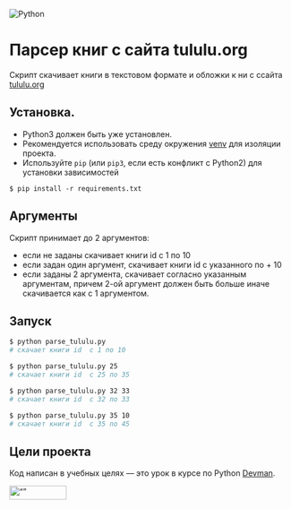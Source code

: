 ![Python](https://img.shields.io/badge/python-3670A0?style=for-the-badge&logo=python&logoColor=ffdd54)


# Парсер книг с сайта tululu.org

Скрипт скачивает книги в текстовом формате и обложки к ни с ссайта [tululu.org](https://tululu.org/)

## Установка.
- Python3 должен быть уже установлен.
- Рекомендуется использовать среду окружения [venv](https://docs.python.org/3/library/venv.html) 
для изоляции проекта.
 - Используйте `pip` (или `pip3`, если есть конфликт с Python2) для установки зависимостей
```console
$ pip install -r requirements.txt
```

## Аргументы

Скрипт принимает до 2 аргументов:
 - если не заданы скачивает книги id c 1 по 10
 - если задан один аргумент, скачивает книги id с указанного по + 10
 - если заданы 2 аргумента, скачивает согласно указанным аргументам, причем 2-ой аргумент должен быть больше иначе скачивается как с 1 аргументом.

## Запуск

```bash
$ python parse_tululu.py
# скачает книги id  с 1 по 10

$ python parse_tululu.py 25
# скачает книги id  с 25 по 35

$ python parse_tululu.py 32 33
# скачает книги id  с 32 по 33

$ python parse_tululu.py 35 10
# скачает книги id  с 35 по 45


```

## Цели проекта

Код написан в учебных целях — это урок в курсе по Python [Devman](https://dvmn.org).


<img src="https://dvmn.org/assets/img/logo.8d8f24edbb5f.svg" alt= “” width="102" height="25">
